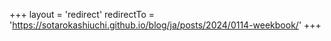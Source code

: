 +++
layout = 'redirect'
redirectTo = 'https://sotarokashiuchi.github.io/blog/ja/posts/2024/0114-weekbook/'
+++
